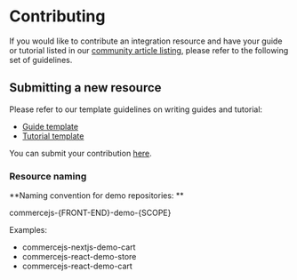# Contributing

If you would like to contribute an integration resource and have your guide or tutorial listed in our [community article listing](https://commercejs.com/docs/community/), please refer to the following set of guidelines.

## Submitting a new resource

Please refer to our template guidelines on writing guides and tutorial:

- [Guide template](https://github.com/chec/resources/blob/master/templates/guide-template.md)
- [Tutorial template](https://github.com/chec/resources/blob/master/templates/tutorial-template.md)

You can submit your contribution [here](https://commercejs.com/docs/community/contribute).

### Resource naming

**Naming convention for demo repositories: ** 

commercejs-{FRONT-END}-demo-{SCOPE}

Examples:
- commercejs-nextjs-demo-cart
- commercejs-react-demo-store
- commercejs-react-demo-cart
